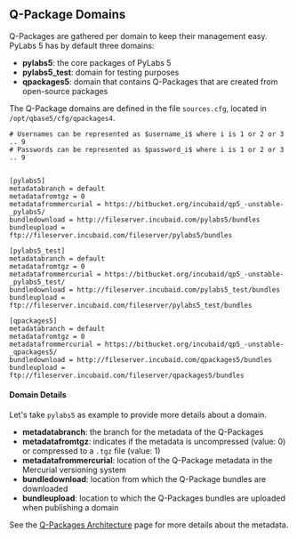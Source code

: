 [qparchitecture]: /pylabsdoc/#/PyLabs50/QPackageArchitecture

## Q-Package Domains

Q-Packages are gathered per domain to keep their management easy. PyLabs 5 has by default three domains:

* **pylabs5**: the core packages of PyLabs 5
* **pylabs5_test**: domain for testing purposes
* **qpackages5**: domain that contains Q-Packages that are created from open-source packages

The Q-Package domains are defined in the file `sources.cfg`, located in `/opt/qbase5/cfg/qpackages4`.

    # Usernames can be represented as $username_i$ where i is 1 or 2 or 3 .. 9
    # Passwords can be represented as $password_i$ where i is 1 or 2 or 3 .. 9
    
    
    [pylabs5]
    metadatabranch = default
    metadatafromtgz = 0
    metadatafrommercurial = https://bitbucket.org/incubaid/qp5_-unstable-_pylabs5/
    bundledownload = http://fileserver.incubaid.com/pylabs5/bundles
    bundleupload = ftp://fileserver.incubaid.com/fileserver/pylabs5/bundles
    
    [pylabs5_test]
    metadatabranch = default
    metadatafromtgz = 0
    metadatafrommercurial = https://bitbucket.org/incubaid/qp5_-unstable-_pylabs5_test/
    bundledownload = http://fileserver.incubaid.com/pylabs5_test/bundles
    bundleupload = ftp://fileserver.incubaid.com/fileserver/pylabs5_test/bundles
    
    [qpackages5]
    metadatabranch = default
    metadatafromtgz = 0
    metadatafrommercurial = https://bitbucket.org/incubaid/qp5_-unstable-_qpackages5/
    bundledownload = http://fileserver.incubaid.com/qpackages5/bundles
    bundleupload = ftp://fileserver.incubaid.com/fileserver/qpackages5/bundles


#### Domain Details
Let's take `pylabs5` as example to provide more details about a domain.

* **metadatabranch**: the branch for the metadata of the Q-Packages
* **metadatafromtgz**: indicates if the metadata is uncompressed (value: 0) or compressed to a `.tgz` file (value: 1)
* **metadatafrommercurial**: location of the Q-Package metadata in the Mercurial versioning system
* **bundledownload**: location from which the Q-Package bundles are downloaded
* **bundleupload**: location to which the Q-Packages bundles are uploaded when publishing a domain

See the [Q-Packages Architecture][qparchitecture] page for more details about the metadata.
